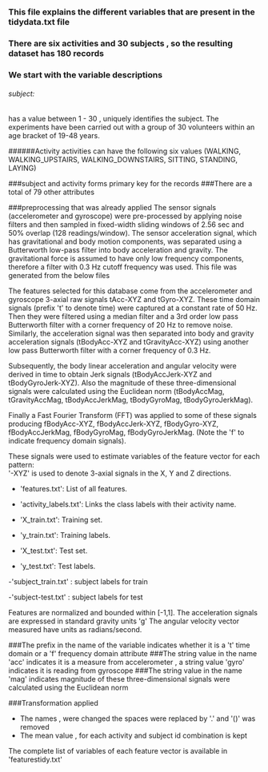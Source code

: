 ### This file explains the different variables that are present in the tidydata.txt file
### There are six activities  and 30 subjects , so the resulting dataset has 180 records
### We start with the variable descriptions

###### subject: 
has a value between 1 - 30 , uniquely identifies the subject. The experiments have been carried out with a group of 30 volunteers within an age bracket of 19-48 years.

######Activity
activities can have the following six values (WALKING, WALKING_UPSTAIRS, WALKING_DOWNSTAIRS, SITTING, STANDING, LAYING)
 
###subject and activity forms primary key for the records
###There are a total of 79 other attributes

###preprocessing that was already applied
The sensor signals (accelerometer and gyroscope) were pre-processed by applying noise filters and then sampled in fixed-width sliding windows of 2.56 sec and 50% overlap (128 readings/window). The sensor acceleration signal, which has gravitational and body motion components, was separated using a Butterworth low-pass filter into body acceleration and gravity. The gravitational force is assumed to have only low frequency components, therefore a filter with 0.3 Hz cutoff frequency was used.
This file was generated from the below files

The features selected for this database come from the accelerometer and gyroscope 3-axial raw signals tAcc-XYZ and tGyro-XYZ. These time domain signals (prefix 't' to denote time) were captured at a constant rate of 50 Hz. Then they were filtered using a median filter and a 3rd order low pass Butterworth filter with a corner frequency of 20 Hz to remove noise. Similarly, the acceleration signal was then separated into body and gravity acceleration signals (tBodyAcc-XYZ and tGravityAcc-XYZ) using another low pass Butterworth filter with a corner frequency of 0.3 Hz. 

Subsequently, the body linear acceleration and angular velocity were derived in time to obtain Jerk signals (tBodyAccJerk-XYZ and tBodyGyroJerk-XYZ). Also the magnitude of these three-dimensional signals were calculated using the Euclidean norm (tBodyAccMag, tGravityAccMag, tBodyAccJerkMag, tBodyGyroMag, tBodyGyroJerkMag). 

Finally a Fast Fourier Transform (FFT) was applied to some of these signals producing fBodyAcc-XYZ, fBodyAccJerk-XYZ, fBodyGyro-XYZ, fBodyAccJerkMag, fBodyGyroMag, fBodyGyroJerkMag. (Note the 'f' to indicate frequency domain signals). 

These signals were used to estimate variables of the feature vector for each pattern:  
'-XYZ' is used to denote 3-axial signals in the X, Y and Z directions.



- 'features.txt': List of all features.

- 'activity_labels.txt': Links the class labels with their activity name.

- 'X_train.txt': Training set.

- 'y_train.txt': Training labels.

- 'X_test.txt': Test set.

- 'y_test.txt': Test labels.

-'subject_train.txt' : subject labels for train

-'subject-test.txt' : subject labels for test

Features are normalized and bounded within [-1,1]. 
The acceleration signals are expressed in standard gravity units 'g' The angular velocity vector measured have units as radians/second.

###The prefix in the name of the variable indicates whether it is a 't' time domain or a 'f' frequency domain attribute
###The string value in the name 'acc' indicates it is a measure from accelerometer , a string value 'gyro' indicates it is reading from gyroscope
###The string value in the name 'mag' indicates magnitude of these three-dimensional signals were calculated using the Euclidean norm

###Transformation applied

* The names , were changed the spaces were replaced by '.' and '()' was removed
* The mean value , for each activity and subject id combination is kept 

The complete list of variables of each feature vector is available in 'featurestidy.txt'









